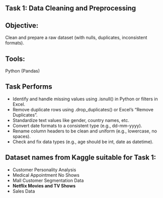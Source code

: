 ## Task 1: Data Cleaning and Preprocessing

## Objective: 
Clean and prepare a raw dataset (with nulls, duplicates, inconsistent formats).
## Tools: 
Python (Pandas)

## Task Performs
 - Identify and handle missing values using .isnull() in Python or filters in Excel.
 - Remove duplicate rows using .drop_duplicates() or Excel’s “Remove Duplicates”.
 - Standardize text values like gender, country names, etc.
 -  Convert date formats to a consistent type (e.g., dd-mm-yyyy).
 -  Rename column headers to be clean and uniform (e.g., lowercase, no spaces).
 -  Check and fix data types (e.g., age should be int, date as datetime).

 ## Dataset names from Kaggle suitable for Task 1:
 - Customer Personality Analysis
 - Medical Appointment No Shows
 - Mall Customer Segmentation Data
 - **Netflix Movies and TV Shows**
 - Sales Data
